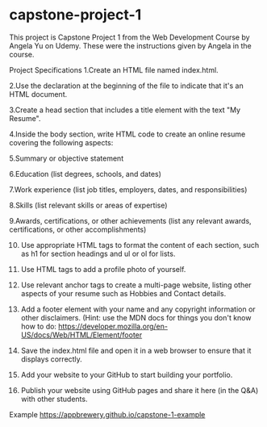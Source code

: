 # capstone-project-1
This project is Capstone Project 1 from the Web Development Course by Angela Yu on Udemy.
These were the instructions given by Angela in the course.

Project Specifications
1.Create an HTML file named index.html.

2.Use the <!DOCTYPE html> declaration at the beginning of the file to indicate that it's an HTML document.

3.Create a head section that includes a title element with the text "My Resume".

4.Inside the body section, write HTML code to create an online resume covering the following aspects:

5.Summary or objective statement

6.Education (list degrees, schools, and dates)

7.Work experience (list job titles, employers, dates, and responsibilities)

8.Skills (list relevant skills or areas of expertise)

9.Awards, certifications, or other achievements (list any relevant awards, certifications, or other accomplishments)

10. Use appropriate HTML tags to format the content of each section, such as h1 for section headings and ul or ol for lists.

11. Use HTML tags to add a profile photo of yourself.

12. Use relevant anchor tags to create a multi-page website, listing other aspects of your resume such as Hobbies and Contact details.

13. Add a footer element with your name and any copyright information or other disclaimers. (Hint: use the MDN docs for things you don't know how to do: https://developer.mozilla.org/en-US/docs/Web/HTML/Element/footer

14. Save the index.html file and open it in a web browser to ensure that it displays correctly.

15. Add your website to your GitHub to start building your portfolio.

16. Publish your website using GitHub pages and share it here (in the Q&A) with other students.

Example
https://appbrewery.github.io/capstone-1-example
